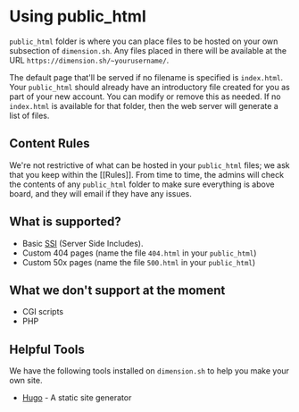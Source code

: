 # Using public_html

`public_html` folder is where you can place files to be hosted on your own subsection of `dimension.sh`. Any files placed in there will be available at the URL `https://dimension.sh/~yourusername/`.

The default page that'll be served if no filename is specified is `index.html`. Your `public_html` should already have an introductory file created for you as part of your new account. You can modify or remove this as needed. If no `index.html` is available for that folder, then the web server will generate a list of files.

## Content Rules

We're not restrictive of what can be hosted in your `public_html` files; we ask that you keep within the [[Rules]]. From time to time, the admins will check the contents of any `public_html` folder to make sure everything is above board, and they will email if they have any issues.

## What is supported?

* Basic [SSI](http://nginx.org/en/docs/http/ngx_http_ssi_module.html#commands) (Server Side Includes).
* Custom 404 pages (name the file `404.html` in your `public_html`)
* Custom 50x pages (name the file `500.html` in your `public_html`)

## What we don't support at the moment

* CGI scripts
* PHP

## Helpful Tools

We have the following tools installed on `dimension.sh` to help you make your own site.

* [Hugo](https://gohugo.io) - A static site generator 